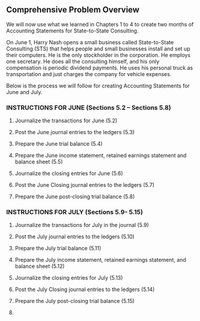 ## Comprehensive Problem Overview

We will now use what we learned in Chapters 1 to 4 to create two months of Accounting Statements for State-to-State Consulting.

On June 1, Harry Nash opens a small business called State-to-State Consulting (STS) that helps people and small businesses install and set up their computers. He is the only stockholder in the corporation. He employs one secretary. He does all the consulting himself, and his only compensation is periodic dividend payments. He uses his personal truck as transportation and just charges the company for vehicle expenses.

Below is the process we will follow for creating Accounting Statements for June and July.

### INSTRUCTIONS FOR JUNE (Sections 5.2 – Sections 5.8)

1.  Journalize the transactions for June (5.2)

2.  Post the June journal entries to the ledgers (5.3)

3.  Prepare the June trial balance (5.4)

4.  Prepare the June income statement, retained earnings statement and balance sheet (5.5)

5.  Journalize the closing entries for June (5.6)

6.  Post the June Closing journal entries to the ledgers (5.7)

7.  Prepare the June post-closing trial balance (5.8)

### INSTRUCTIONS FOR JULY (Sections 5.9- 5.15)

1.  Journalize the transactions for July in the journal (5.9)

2.  Post the July journal entries to the ledgers (5.10)

3.  Prepare the July trial balance (5.11)

4.  Prepare the July income statement, retained earnings statement, and balance sheet (5.12)

5.  Journalize the closing entries for July (5.13)

6.  Post the July Closing journal entries to the ledgers (5.14)

7.  Prepare the July post-closing trial balance (5.15)

8.  
